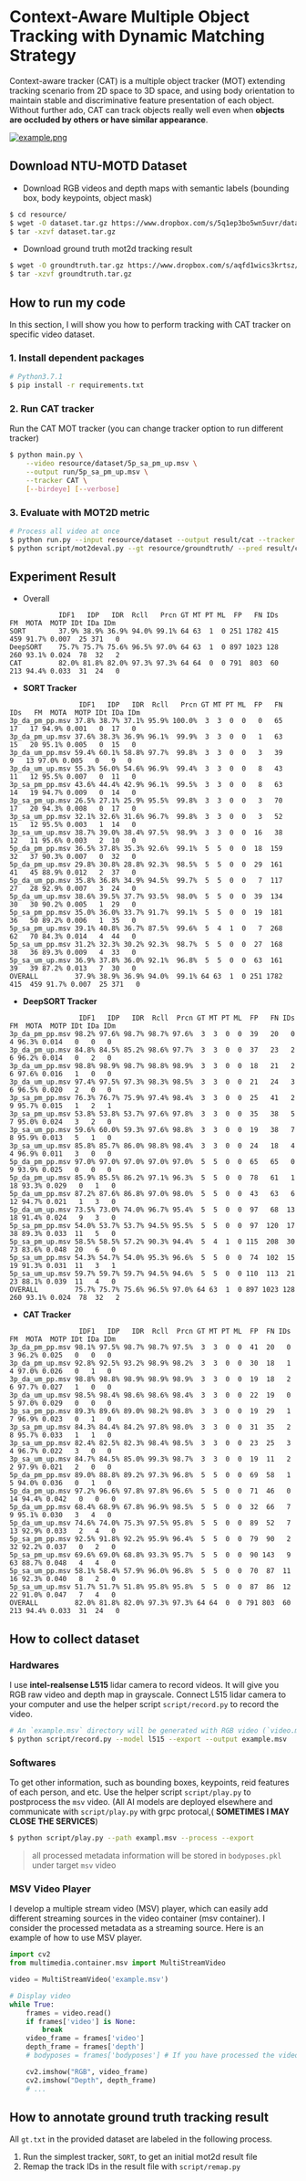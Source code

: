 # Context-Aware Multiple Object Tracking with Dynamic Matching Strategy

Context-aware tracker (CAT) is a multiple object tracker (MOT) extending tracking scenario from 2D space to 3D space, and using body orientation to maintain stable and discriminative feature presentation of each object. Without further ado, CAT can track objects really well even when **objects are occluded by others or have similar appearance**.  

[![example.png](https://i.imgur.com/SkPezTH.png)](https://www.youtube.com/watch?v=Vz7h-lxVEfc)

## Download NTU-MOTD Dataset
- Download RGB videos and depth maps with semantic labels (bounding box, body keypoints, object mask)
```bash
$ cd resource/
$ wget -O dataset.tar.gz https://www.dropbox.com/s/5q1ep3bo5wn5uvr/dataset.tar.gz?dl=1
$ tar -xzvf dataset.tar.gz
```
- Download ground truth mot2d tracking result
```bash
$ wget -O groundtruth.tar.gz https://www.dropbox.com/s/aqfd1wics3krtsz/groundtruth.tar.gz?dl=1
$ tar -xzvf groundtruth.tar.gz
```

## How to run my code
In this section, I will show you how to perform tracking with CAT tracker on specific video dataset.

### 1. Install dependent packages
```bash
# Python3.7.1
$ pip install -r requirements.txt
```
### 2. Run CAT tracker
Run the CAT MOT tracker (you can change tracker option to run different tracker)
```bash
$ python main.py \
    --video resource/dataset/5p_sa_pm_up.msv \
    --output run/5p_sa_pm_up.msv \
    --tracker CAT \
    [--birdeye] [--verbose]
```
### 3. Evaluate with MOT2D metric
```bash
# Process all video at once
$ python run.py --input resource/dataset --output result/cat --tracker CAT
$ python script/mot2deval.py --gt resource/groundtruth/ --pred result/cat
```

## Experiment Result
- Overall
```
            IDF1   IDP   IDR  Rcll   Prcn GT MT PT ML  FP   FN IDs   FM  MOTA  MOTP IDt IDa IDm
SORT        37.9% 38.9% 36.9% 94.0% 99.1% 64 63  1  0 251 1782 415  459 91.7% 0.007  25 371   0
DeepSORT    75.7% 75.7% 75.6% 96.5% 97.0% 64 63  1  0 897 1023 128  260 93.1% 0.024  78  32   2
CAT         82.0% 81.8% 82.0% 97.3% 97.3% 64 64  0  0 791  803  60  213 94.4% 0.033  31  24   0
```
- **SORT Tracker**
```
                 IDF1   IDP   IDR  Rcll   Prcn GT MT PT ML  FP   FN IDs   FM  MOTA  MOTP IDt IDa IDm
3p_da_pm_pp.msv 37.8% 38.7% 37.1% 95.9% 100.0%  3  3  0  0   0   65  17   17 94.9% 0.001   0  17   0
3p_da_pm_up.msv 37.6% 38.3% 36.9% 96.1%  99.9%  3  3  0  0   1   63  15   20 95.1% 0.005   0  15   0
3p_da_um_pp.msv 59.4% 60.1% 58.8% 97.7%  99.8%  3  3  0  0   3   39   9   13 97.0% 0.005   0   9   0
3p_da_um_up.msv 55.3% 56.0% 54.6% 96.9%  99.4%  3  3  0  0   8   43  11   12 95.5% 0.007   0  11   0
3p_sa_pm_pp.msv 43.6% 44.4% 42.9% 96.1%  99.5%  3  3  0  0   8   63  14   19 94.7% 0.009   0  14   0
3p_sa_pm_up.msv 26.5% 27.1% 25.9% 95.5%  99.8%  3  3  0  0   3   70  17   20 94.3% 0.008   0  17   0
3p_sa_um_pp.msv 32.1% 32.6% 31.6% 96.7%  99.8%  3  3  0  0   3   52  15   12 95.5% 0.003   1  14   0
3p_sa_um_up.msv 38.7% 39.0% 38.4% 97.5%  98.9%  3  3  0  0  16   38  12   11 95.6% 0.003   2  10   0
5p_da_pm_pp.msv 36.5% 37.8% 35.3% 92.6%  99.1%  5  5  0  0  18  159  32   37 90.3% 0.007   0  32   0
5p_da_pm_up.msv 29.8% 30.8% 28.8% 92.3%  98.5%  5  5  0  0  29  161  41   45 88.9% 0.012   2  37   0
5p_da_um_pp.msv 35.8% 36.8% 34.9% 94.5%  99.7%  5  5  0  0   7  117  27   28 92.9% 0.007   3  24   0
5p_da_um_up.msv 38.6% 39.5% 37.7% 93.5%  98.0%  5  5  0  0  39  134  30   30 90.2% 0.005   1  29   0
5p_sa_pm_pp.msv 35.0% 36.0% 33.7% 91.7%  99.1%  5  5  0  0  19  181  36   50 89.2% 0.006   1  35   0
5p_sa_pm_up.msv 39.1% 40.8% 36.7% 87.5%  99.6%  5  4  1  0   7  268  62   70 84.3% 0.014   4  44   0
5p_sa_um_pp.msv 31.2% 32.3% 30.2% 92.3%  98.7%  5  5  0  0  27  168  38   36 89.3% 0.009   4  33   0
5p_sa_um_up.msv 36.9% 37.8% 36.0% 92.1%  96.8%  5  5  0  0  63  161  39   39 87.2% 0.013   7  30   0
OVERALL         37.9% 38.9% 36.9% 94.0%  99.1% 64 63  1  0 251 1782 415  459 91.7% 0.007  25 371   0
```
- **DeepSORT Tracker**
```
                 IDF1   IDP   IDR  Rcll  Prcn GT MT PT ML  FP   FN IDs   FM  MOTA  MOTP IDt IDa IDm
3p_da_pm_pp.msv 98.2% 97.6% 98.7% 98.7% 97.6%  3  3  0  0  39   20   0    4 96.3% 0.014   0   0   0
3p_da_pm_up.msv 84.8% 84.5% 85.2% 98.6% 97.7%  3  3  0  0  37   23   2    6 96.2% 0.014   0   2   0
3p_da_um_pp.msv 98.8% 98.9% 98.7% 98.8% 98.9%  3  3  0  0  18   21   2    6 97.6% 0.016   1   0   0
3p_da_um_up.msv 97.4% 97.5% 97.3% 98.3% 98.5%  3  3  0  0  21   24   3    6 96.5% 0.020   2   0   0
3p_sa_pm_pp.msv 76.3% 76.7% 75.9% 97.4% 98.4%  3  3  0  0  25   41   2    9 95.7% 0.015   1   2   1
3p_sa_pm_up.msv 53.8% 53.8% 53.7% 97.6% 97.8%  3  3  0  0  35   38   5    7 95.0% 0.024   3   2   0
3p_sa_um_pp.msv 59.6% 60.0% 59.3% 97.6% 98.8%  3  3  0  0  19   38   7    8 95.9% 0.013   5   1   0
3p_sa_um_up.msv 85.8% 85.7% 86.0% 98.8% 98.4%  3  3  0  0  24   18   4    4 96.9% 0.011   3   0   0
5p_da_pm_pp.msv 97.0% 97.0% 97.0% 97.0% 97.0%  5  5  0  0  65   65   0    9 93.9% 0.025   0   0   0
5p_da_pm_up.msv 85.9% 85.5% 86.2% 97.1% 96.3%  5  5  0  0  78   61   1   18 93.3% 0.029   0   1   0
5p_da_um_pp.msv 87.2% 87.6% 86.8% 97.0% 98.0%  5  5  0  0  43   63   6   12 94.7% 0.021   1   3   0
5p_da_um_up.msv 73.5% 73.0% 74.0% 96.7% 95.4%  5  5  0  0  97   68  13   18 91.4% 0.024   9   3   0
5p_sa_pm_pp.msv 54.0% 53.7% 53.7% 94.5% 95.5%  5  5  0  0  97  120  17   38 89.3% 0.033  11   5   0
5p_sa_pm_up.msv 58.5% 58.5% 57.2% 90.3% 94.4%  5  4  1  0 115  208  30   73 83.6% 0.048  20   6   0
5p_sa_um_pp.msv 54.3% 54.7% 54.0% 95.3% 96.6%  5  5  0  0  74  102  15   19 91.3% 0.031  11   3   1
5p_sa_um_up.msv 59.7% 59.7% 59.7% 94.5% 94.6%  5  5  0  0 110  113  21   23 88.1% 0.039  11   4   0
OVERALL         75.7% 75.7% 75.6% 96.5% 97.0% 64 63  1  0 897 1023 128  260 93.1% 0.024  78  32   2
```
- **CAT Tracker**
```
                 IDF1   IDP   IDR  Rcll  Prcn GT MT PT ML  FP  FN IDs   FM  MOTA  MOTP IDt IDa IDm
3p_da_pm_pp.msv 98.1% 97.5% 98.7% 98.7% 97.5%  3  3  0  0  41  20   0    3 96.2% 0.025   0   0   0
3p_da_pm_up.msv 92.8% 92.5% 93.2% 98.9% 98.2%  3  3  0  0  30  18   1    4 97.0% 0.026   0   1   0
3p_da_um_pp.msv 98.8% 98.8% 98.9% 98.9% 98.9%  3  3  0  0  19  18   2    6 97.7% 0.027   1   0   0
3p_da_um_up.msv 98.5% 98.4% 98.6% 98.6% 98.4%  3  3  0  0  22  19   0    5 97.0% 0.029   0   0   0
3p_sa_pm_pp.msv 89.3% 89.6% 89.0% 98.2% 98.8%  3  3  0  0  19  29   1    7 96.9% 0.023   0   1   0
3p_sa_pm_up.msv 84.3% 84.4% 84.2% 97.8% 98.0%  3  3  0  0  31  35   2    8 95.7% 0.033   1   1   0
3p_sa_um_pp.msv 82.4% 82.5% 82.3% 98.4% 98.5%  3  3  0  0  23  25   3    4 96.7% 0.022   3   0   0
3p_sa_um_up.msv 84.7% 84.5% 85.0% 99.3% 98.7%  3  3  0  0  19  11   2    2 97.9% 0.021   2   0   0
5p_da_pm_pp.msv 89.0% 88.8% 89.2% 97.3% 96.8%  5  5  0  0  69  58   1    5 94.0% 0.036   0   1   0
5p_da_pm_up.msv 97.2% 96.6% 97.8% 97.8% 96.6%  5  5  0  0  71  46   0   14 94.4% 0.042   0   0   0
5p_da_um_pp.msv 68.4% 68.9% 67.8% 96.9% 98.5%  5  5  0  0  32  66   7    9 95.1% 0.030   3   4   0
5p_da_um_up.msv 74.6% 74.0% 75.3% 97.5% 95.8%  5  5  0  0  89  52   7   13 92.9% 0.033   2   4   0
5p_sa_pm_pp.msv 92.5% 91.8% 92.2% 95.9% 96.4%  5  5  0  0  79  90   2   32 92.2% 0.037   0   2   0
5p_sa_pm_up.msv 69.6% 69.0% 68.8% 93.3% 95.7%  5  5  0  0  90 143   9   63 88.7% 0.048   4   4   0
5p_sa_um_pp.msv 58.1% 58.4% 57.9% 96.0% 96.8%  5  5  0  0  70  87  11   16 92.3% 0.040   8   2   0
5p_sa_um_up.msv 51.7% 51.7% 51.8% 95.8% 95.8%  5  5  0  0  87  86  12   22 91.0% 0.047   7   4   0
OVERALL         82.0% 81.8% 82.0% 97.3% 97.3% 64 64  0  0 791 803  60  213 94.4% 0.033  31  24   0
```

## How to collect dataset
### Hardwares
I use **intel-realsense L515** lidar camera to record videos. It will give you RGB raw video and depth map in grayscale. Connect L515 lidar camera to your computer and use the helper script `script/record.py` to record the video.
```bash
# An `example.msv` directory will be generated with RGB video (`video.mp4`) and depth video (`depth.mp4`) in it
$ python script/record.py --model l515 --export --output example.msv
```
### Softwares
To get other information, such as bounding boxes, keypoints, reid features of each person, and etc. Use the helper script `script/play.py` to postprocess the `msv` video. (All AI models are deployed elsewhere and communicate with `script/play.py` with grpc protocal,( **SOMETIMES I MAY CLOSE THE SERVICES**)
```bash
$ python script/play.py --path exampl.msv --process --export
```
> all processed metadata information will be stored in `bodyposes.pkl` under target `msv` video
### MSV Video Player
I develop a multiple stream video (MSV) player, which can easily add different streaming sources in the video container (msv container). I consider the processed metadata as a streaming source. Here is an example of how to use MSV player.
```python
import cv2
from multimedia.container.msv import MultiStreamVideo

video = MultiStreamVideo('example.msv')

# Display video
while True:
    frames = video.read()
    if frames['video'] is None:
        break
    video_frame = frames['video']
    depth_frame = frames['depth']
    # bodyposes = frames['bodyposes'] # If you have processed the video

    cv2.imshow("RGB", video_frame)
    cv2.imshow("Depth", depth_frame)
    # ...
```

## How to annotate ground truth tracking result
All `gt.txt` in the provided dataset are labeled in the following process.
1. Run the simplest tracker, `SORT`, to get an initial mot2d result file
2. Remap the track IDs in the result file with `script/remap.py`
